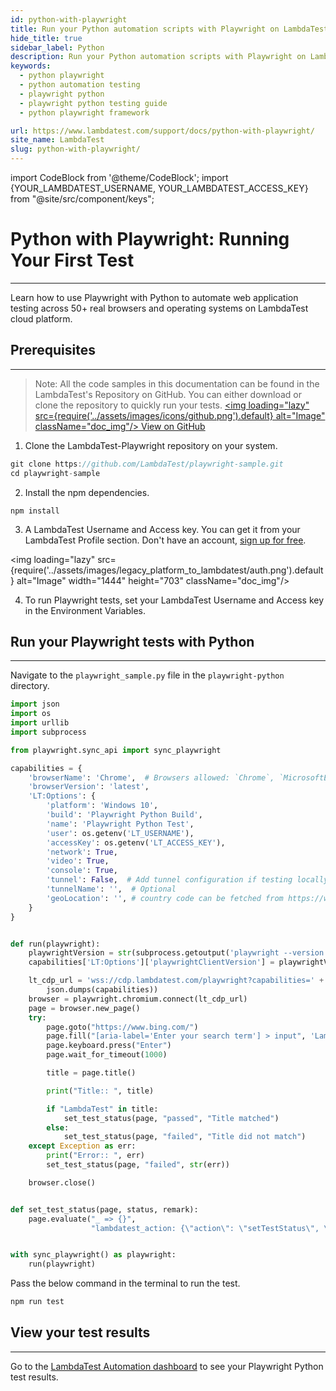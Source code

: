 ```yaml
---
id: python-with-playwright
title: Run your Python automation scripts with Playwright on LambdaTest
hide_title: true
sidebar_label: Python
description: Run your Python automation scripts with Playwright on LambdaTest scalable cloud grid of 50+ real desktop browsers and operating systems.
keywords:
  - python playwright
  - python automation testing
  - playwright python
  - playwright python testing guide
  - python playwright framework

url: https://www.lambdatest.com/support/docs/python-with-playwright/
site_name: LambdaTest
slug: python-with-playwright/
---
```


import CodeBlock from '@theme/CodeBlock';
import {YOUR_LAMBDATEST_USERNAME, YOUR_LAMBDATEST_ACCESS_KEY} from "@site/src/component/keys";

<script type="application/ld+json"
      dangerouslySetInnerHTML={{ __html: JSON.stringify({
       "@context": "https://schema.org",
        "@type": "BreadcrumbList",
        "itemListElement": [{
          "@type": "ListItem",
          "position": 1,
          "name": "Home",
          "item": "https://www.lambdatest.com"
        },{
          "@type": "ListItem",
          "position": 2,
          "name": "Support",
          "item": "https://www.lambdatest.com/support/docs/"
        },{
          "@type": "ListItem",
          "position": 3,
          "name": "Python with Playwright",
          "item": "https://www.lambdatest.com/support/docs/python-with-playwright/"
        }]
      })
    }}
></script>

# Python with Playwright: Running Your First Test
* * *

Learn how to use Playwright with Python to automate web application testing across 50+ real browsers and operating systems on LambdaTest cloud platform.


## Prerequisites
***

>Note: All the code samples in this documentation can be found in the LambdaTest's Repository on GitHub. You can either download or clone the repository to quickly run your tests.
<a href="https://github.com/LambdaTest/playwright-sample/tree/main/playwright-python" className="github__anchor"><img loading="lazy" src={require('../assets/images/icons/github.png').default} alt="Image"  className="doc_img"/> View on GitHub</a>

1. Clone the LambdaTest-Playwright repository on your system.

```js
git clone https://github.com/LambdaTest/playwright-sample.git
cd playwright-sample
```

2. Install the npm dependencies.

```
npm install
```

3. A LambdaTest Username and Access key. You can get it from your LambdaTest Profile section. Don't have an account, [sign up for free](https://accounts.lambdatest.com/register).

<img loading="lazy" src={require('../assets/images/legacy_platform_to_lambdatest/auth.png').default} alt="Image" width="1444" height="703"  className="doc_img"/>

4. To run Playwright tests, set your LambdaTest Username and Access key in the Environment Variables.


## Run your Playwright tests with Python
---

Navigate to the `playwright_sample.py` file in the `playwright-python` directory.

```py
import json
import os
import urllib
import subprocess

from playwright.sync_api import sync_playwright

capabilities = {
    'browserName': 'Chrome',  # Browsers allowed: `Chrome`, `MicrosoftEdge`, `pw-chromium`, `pw-firefox` and `pw-webkit`
    'browserVersion': 'latest',
    'LT:Options': {
        'platform': 'Windows 10',
        'build': 'Playwright Python Build',
        'name': 'Playwright Python Test',
        'user': os.getenv('LT_USERNAME'),
        'accessKey': os.getenv('LT_ACCESS_KEY'),
        'network': True,
        'video': True,
        'console': True,
        'tunnel': False,  # Add tunnel configuration if testing locally hosted webpage
        'tunnelName': '',  # Optional
        'geoLocation': '', # country code can be fetched from https://www.lambdatest.com/capabilities-generator/
    }
}


def run(playwright):
    playwrightVersion = str(subprocess.getoutput('playwright --version')).strip().split(" ")[1]
    capabilities['LT:Options']['playwrightClientVersion'] = playwrightVersion

    lt_cdp_url = 'wss://cdp.lambdatest.com/playwright?capabilities=' + urllib.parse.quote(
        json.dumps(capabilities))
    browser = playwright.chromium.connect(lt_cdp_url)
    page = browser.new_page()
    try:
        page.goto("https://www.bing.com/")
        page.fill("[aria-label='Enter your search term'] > input", 'LambdaTest')
        page.keyboard.press("Enter")
        page.wait_for_timeout(1000)

        title = page.title()

        print("Title:: ", title)

        if "LambdaTest" in title:
            set_test_status(page, "passed", "Title matched")
        else:
            set_test_status(page, "failed", "Title did not match")
    except Exception as err:
        print("Error:: ", err)
        set_test_status(page, "failed", str(err))

    browser.close()


def set_test_status(page, status, remark):
    page.evaluate("_ => {}",
                  "lambdatest_action: {\"action\": \"setTestStatus\", \"arguments\": {\"status\":\"" + status + "\", \"remark\": \"" + remark + "\"}}");


with sync_playwright() as playwright:
    run(playwright)

```

Pass the below command in the terminal to run the test.

```js
npm run test
```

## View your test results
---

Go to the [LambdaTest Automation dashboard](https://automation.lambdatest.com/build) to see your Playwright Python test results.




